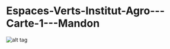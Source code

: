 # Espaces-Verts-Institut-Agro---Carte-1---Mandon
![alt tag](https://private-user-images.githubusercontent.com/184598500/377059461-6d963472-5f3f-4531-8e6d-102e61504498.png?jwt=eyJhbGciOiJIUzI1NiIsInR5cCI6IkpXVCJ9.eyJpc3MiOiJnaXRodWIuY29tIiwiYXVkIjoicmF3LmdpdGh1YnVzZXJjb250ZW50LmNvbSIsImtleSI6ImtleTUiLCJleHAiOjE3MjkwODM0NzYsIm5iZiI6MTcyOTA4MzE3NiwicGF0aCI6Ii8xODQ1OTg1MDAvMzc3MDU5NDYxLTZkOTYzNDcyLTVmM2YtNDUzMS04ZTZkLTEwMmU2MTUwNDQ5OC5wbmc_WC1BbXotQWxnb3JpdGhtPUFXUzQtSE1BQy1TSEEyNTYmWC1BbXotQ3JlZGVudGlhbD1BS0lBVkNPRFlMU0E1M1BRSzRaQSUyRjIwMjQxMDE2JTJGdXMtZWFzdC0xJTJGczMlMkZhd3M0X3JlcXVlc3QmWC1BbXotRGF0ZT0yMDI0MTAxNlQxMjUyNTZaJlgtQW16LUV4cGlyZXM9MzAwJlgtQW16LVNpZ25hdHVyZT01NmE1ZjRkZTYzOGM2MTZiMmVlMzlmMjlmOWNjMmRiMTFjYjAyZTI5ODFlNmYxMmY5NzMwMzkzYjdmOWU1YzdhJlgtQW16LVNpZ25lZEhlYWRlcnM9aG9zdCJ9.OLBhTt6WMXAQsig8OGwud9PjcmPOu3dSND2X8KlqTbQ)
